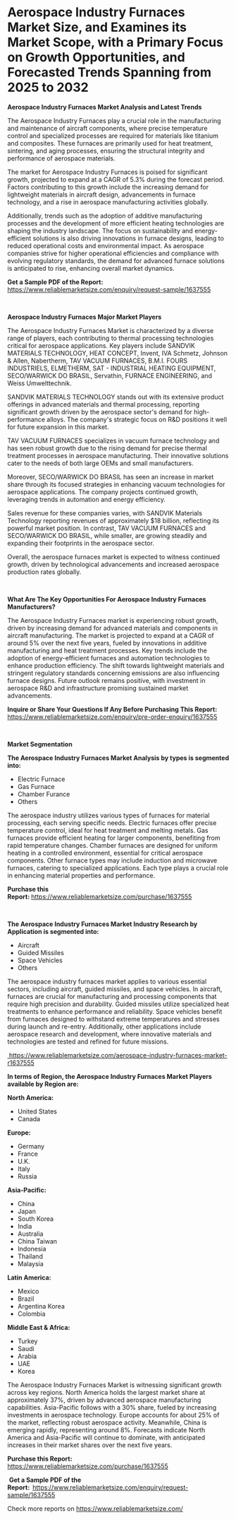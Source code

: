 <p><h1>Aerospace Industry Furnaces Market Size, and Examines its Market Scope, with a Primary Focus on Growth Opportunities, and Forecasted Trends Spanning from 2025 to 2032</h1></p><p><strong>Aerospace Industry Furnaces Market Analysis and Latest Trends</strong></p>
<p><p>The Aerospace Industry Furnaces play a crucial role in the manufacturing and maintenance of aircraft components, where precise temperature control and specialized processes are required for materials like titanium and composites. These furnaces are primarily used for heat treatment, sintering, and aging processes, ensuring the structural integrity and performance of aerospace materials.</p><p>The market for Aerospace Industry Furnaces is poised for significant growth, projected to expand at a CAGR of 5.3% during the forecast period. Factors contributing to this growth include the increasing demand for lightweight materials in aircraft design, advancements in furnace technology, and a rise in aerospace manufacturing activities globally. </p><p>Additionally, trends such as the adoption of additive manufacturing processes and the development of more efficient heating technologies are shaping the industry landscape. The focus on sustainability and energy-efficient solutions is also driving innovations in furnace designs, leading to reduced operational costs and environmental impact. As aerospace companies strive for higher operational efficiencies and compliance with evolving regulatory standards, the demand for advanced furnace solutions is anticipated to rise, enhancing overall market dynamics.</p></p>
<p><strong>Get a Sample PDF of the Report:&nbsp;</strong> <a href="https://www.reliablemarketsize.com/enquiry/request-sample/1637555?utm_campaign=3564&utm_medium=2&utm_source=Github&utm_content=ia&utm_term=23032025&utm_id=aerospace-industry-furnaces">https://www.reliablemarketsize.com/enquiry/request-sample/1637555</a></p>
<p>&nbsp;</p>
<p><strong>Aerospace Industry Furnaces Major Market Players</strong></p>
<p><p>The Aerospace Industry Furnaces Market is characterized by a diverse range of players, each contributing to thermal processing technologies critical for aerospace applications. Key players include SANDVIK MATERIALS TECHNOLOGY, HEAT CONCEPT, Invent, IVA Schmetz, Johnson & Allen, Nabertherm, TAV VACUUM FURNACES, B.M.I. FOURS INDUSTRIELS, ELMETHERM, SAT - INDUSTRIAL HEATING EQUIPMENT, SECO/WARWICK DO BRASIL, Servathin, FURNACE ENGINEERING, and Weiss Umwelttechnik.</p><p>SANDVIK MATERIALS TECHNOLOGY stands out with its extensive product offerings in advanced materials and thermal processing, reporting significant growth driven by the aerospace sector's demand for high-performance alloys. The company's strategic focus on R&D positions it well for future expansion in this market.</p><p>TAV VACUUM FURNACES specializes in vacuum furnace technology and has seen robust growth due to the rising demand for precise thermal treatment processes in aerospace manufacturing. Their innovative solutions cater to the needs of both large OEMs and small manufacturers.</p><p>Moreover, SECO/WARWICK DO BRASIL has seen an increase in market share through its focused strategies in enhancing vacuum technologies for aerospace applications. The company projects continued growth, leveraging trends in automation and energy efficiency.</p><p>Sales revenue for these companies varies, with SANDVIK Materials Technology reporting revenues of approximately $18 billion, reflecting its powerful market position. In contrast, TAV VACUUM FURNACES and SECO/WARWICK DO BRASIL, while smaller, are growing steadily and expanding their footprints in the aerospace sector.</p><p>Overall, the aerospace furnaces market is expected to witness continued growth, driven by technological advancements and increased aerospace production rates globally.</p></p>
<p>&nbsp;</p>
<p><strong>What Are The Key Opportunities For Aerospace Industry Furnaces Manufacturers?</strong></p>
<p><p>The Aerospace Industry Furnaces market is experiencing robust growth, driven by increasing demand for advanced materials and components in aircraft manufacturing. The market is projected to expand at a CAGR of around 5% over the next five years, fueled by innovations in additive manufacturing and heat treatment processes. Key trends include the adoption of energy-efficient furnaces and automation technologies to enhance production efficiency. The shift towards lightweight materials and stringent regulatory standards concerning emissions are also influencing furnace designs. Future outlook remains positive, with investment in aerospace R&D and infrastructure promising sustained market advancements.</p></p>
<p><strong>Inquire or Share Your Questions If Any Before Purchasing This Report:</strong> <a href="https://www.reliablemarketsize.com/enquiry/pre-order-enquiry/1637555?utm_campaign=3564&utm_medium=2&utm_source=Github&utm_content=ia&utm_term=23032025&utm_id=aerospace-industry-furnaces">https://www.reliablemarketsize.com/enquiry/pre-order-enquiry/1637555</a></p>
<p>&nbsp;</p>
<p><strong>Market Segmentation</strong></p>
<p><strong>The Aerospace Industry Furnaces Market Analysis by types is segmented into:</strong></p>
<p><ul><li>Electric Furnace</li><li>Gas Furnace</li><li>Chamber Furance</li><li>Others</li></ul></p>
<p><p>The aerospace industry utilizes various types of furnaces for material processing, each serving specific needs. Electric furnaces offer precise temperature control, ideal for heat treatment and melting metals. Gas furnaces provide efficient heating for larger components, benefiting from rapid temperature changes. Chamber furnaces are designed for uniform heating in a controlled environment, essential for critical aerospace components. Other furnace types may include induction and microwave furnaces, catering to specialized applications. Each type plays a crucial role in enhancing material properties and performance.</p></p>
<p><strong>Purchase this Report:&nbsp;</strong><a href="https://www.reliablemarketsize.com/purchase/1637555?utm_campaign=3564&utm_medium=2&utm_source=Github&utm_content=ia&utm_term=23032025&utm_id=aerospace-industry-furnaces">https://www.reliablemarketsize.com/purchase/1637555</a></p>
<p>&nbsp;</p>
<p><strong>The Aerospace Industry Furnaces Market Industry Research by Application is segmented into:</strong></p>
<p><ul><li>Aircraft</li><li>Guided Missiles</li><li>Space Vehicles</li><li>Others</li></ul></p>
<p><p>The aerospace industry furnaces market applies to various essential sectors, including aircraft, guided missiles, and space vehicles. In aircraft, furnaces are crucial for manufacturing and processing components that require high precision and durability. Guided missiles utilize specialized heat treatments to enhance performance and reliability. Space vehicles benefit from furnaces designed to withstand extreme temperatures and stresses during launch and re-entry. Additionally, other applications include aerospace research and development, where innovative materials and technologies are tested and refined for future missions.</p></p>
<p><a href="https://www.reliablemarketsize.com/aerospace-industry-furnaces-market-r1637555?utm_campaign=3564&utm_medium=2&utm_source=Github&utm_content=ia&utm_term=23032025&utm_id=aerospace-industry-furnaces">&nbsp;https://www.reliablemarketsize.com/aerospace-industry-furnaces-market-r1637555</a></p>
<p><strong>In terms of Region, the Aerospace Industry Furnaces Market Players available by Region are:</strong></p>
<p>
    <p> <strong> North America: </strong>
        <ul>
            <li>United States</li>
            <li>Canada</li>
        </ul>
        </p> 
    <p> <strong> Europe: </strong>
        <ul>
            <li>Germany</li>
            <li>France</li>
            <li>U.K.</li>
            <li>Italy</li>
            <li>Russia</li>
        </ul>
        </p> 
    <p> <strong> Asia-Pacific: </strong>
        <ul>
            <li>China</li>
            <li>Japan</li>
            <li>South Korea</li>
            <li>India</li>
            <li>Australia</li>
            <li>China Taiwan</li>
            <li>Indonesia</li>
            <li>Thailand</li>
            <li>Malaysia</li>
        </ul>
        </p> 
    <p> <strong> Latin America: </strong>
        <ul>
            <li>Mexico</li>
            <li>Brazil</li>
            <li>Argentina Korea</li>
            <li>Colombia</li>
        </ul>
        </p> 
    <p> <strong> Middle East & Africa: </strong>
        <ul>
            <li>Turkey</li>
            <li>Saudi</li>
            <li>Arabia</li>
            <li>UAE</li>
            <li>Korea</li>
        </ul>
    </p>
    </p>
<p><p>The Aerospace Industry Furnaces Market is witnessing significant growth across key regions. North America holds the largest market share at approximately 37%, driven by advanced aerospace manufacturing capabilities. Asia-Pacific follows with a 30% share, fueled by increasing investments in aerospace technology. Europe accounts for about 25% of the market, reflecting robust aerospace activity. Meanwhile, China is emerging rapidly, representing around 8%. Forecasts indicate North America and Asia-Pacific will continue to dominate, with anticipated increases in their market shares over the next five years.</p></p>
<p><strong>Purchase this Report: </strong><a href="https://www.reliablemarketsize.com/purchase/1637555?utm_campaign=3564&utm_medium=2&utm_source=Github&utm_content=ia&utm_term=23032025&utm_id=aerospace-industry-furnaces">https://www.reliablemarketsize.com/purchase/1637555</a></p>
<p>&nbsp;<strong>Get a Sample PDF of the Report:&nbsp;&nbsp;</strong><a href="https://www.reliablemarketsize.com/enquiry/request-sample/1637555?utm_campaign=3564&utm_medium=2&utm_source=Github&utm_content=ia&utm_term=23032025&utm_id=aerospace-industry-furnaces">https://www.reliablemarketsize.com/enquiry/request-sample/1637555</a></p>
<p><strong></strong></p>
<p>Check more reports on <a href="https://www.reliablemarketsize.com/?utm_campaign=3564&utm_medium=2&utm_source=Github&utm_content=ia&utm_term=23032025&utm_id=aerospace-industry-furnaces">https://www.reliablemarketsize.com/</a></p>